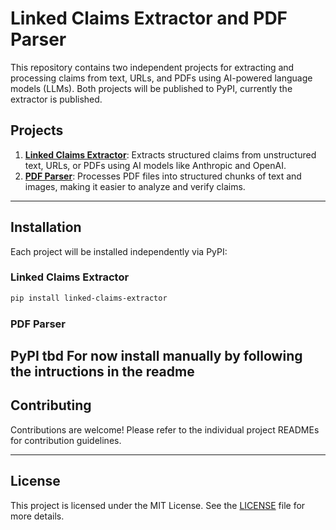 # Linked Claims Extractor and PDF Parser

This repository contains two independent projects for extracting and processing claims from text, URLs, and PDFs using AI-powered language models (LLMs). Both projects will be published to PyPI, currently the extractor is published.

## Projects

1. **[Linked Claims Extractor](./claim_extractor/README.md)**: Extracts structured claims from unstructured text, URLs, or PDFs using AI models like Anthropic and OpenAI.
2. **[PDF Parser](./pdf_parser/README.md)**: Processes PDF files into structured chunks of text and images, making it easier to analyze and verify claims.

---

## Installation

Each project will be installed independently via PyPI:

### Linked Claims Extractor
```bash
pip install linked-claims-extractor
```

### PDF Parser
PyPI tbd
For now install manually by following the intructions in the readme
---

## Contributing

Contributions are welcome! Please refer to the individual project READMEs for contribution guidelines.

---

## License

This project is licensed under the MIT License. See the [LICENSE](LICENSE) file for more details.
